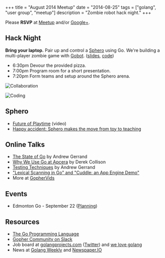 +++
title = "August 2014 Meetup"
date = "2014-08-25"
tags = ["golang", "user group", "meetup"]
description = "Zombie robot hack night."
+++

Please **RSVP** at [Meetup](https://www.meetup.com/startupedmonton/events/qfwsfhyslbhc/) and/or [Google+](https://plus.google.com/events/c7di1e56ds3pi66n4rp1ejjlhpo?authkey=CKzv8PmlpNb4pAE).

## Hack Night

**Bring your laptop.** Pair up and control a [Sphero](http://www.gosphero.com/) using Go. We're building a multi-player zombie game with [Gobot](http://gobot.io/). ([slides](https://speakerdeck.com/nathany/sphero-go), [code](https://github.com/edmontongo/go-zombies))

* 6:30pm Devour the provided pizza.
* 7:00pm Program room for a short presentation.
* 7:20pm Form teams and setup around the Sphero arena.

![Collaboration](/assets/images/collaboration.jpg)

![Coding](/assets/images/keyboard.jpg)

## Sphero

* [Future of Playtime](http://live.huffingtonpost.com/r/segment/sphero-high-tech-toys/53e507b302a76070870000c0) (video)
* [Happy accident: Sphero makes the move from toy to teaching](http://www.engadget.com/2014/08/25/sphero-from-toy-to-education/)

## Online Talks

* [The State of Go](http://www.hakkalabs.co/articles/state-go) by Andrew Gerrand
* [Why We Use Go at Apcera](http://www.hakkalabs.co/articles/why-we-use-go) by Derek Collison
* [Testing Techniques](https://www.youtube.com/watch?v=ndmB0bj7eyw) by Andrew Gerrand
* ["Lexical Scanning in Go" and "Cuddle: an App Engine Demo"](https://blog.golang.org/two-go-talks-lexical-scanning-in-go-and)
* More at [GopherVids](http://gophervids.appspot.com/)

## Events

* Edmonton Go - September 22 ([Planning](https://github.com/edmontongo/presentations/issues/12))

## Resources

* [The Go Programming Language](https://golang.org//)
* [Gopher Community on Slack](https://blog.gopheracademy.com/gophers-slack-community)
* Job board at [golangprojects.com](https://www.golangprojects.com/) ([Twitter](https://twitter.com/golangprojects)) and [we love golang](https://www.welovegolang.com/)
* News at [Golang Weekly](https://golangweekly.com/) and [Newspaper.IO](http://www.newspaper.io/golang)
